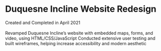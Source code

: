# Duquesne Incline Website Redesign
Created and Completed in April 2021 <br><br>
Revamped Duquesne Incline’s website with embedded maps, forms, and video, using HTML/CSS/JavaScript
Conducted extensive user testing and built wireframes, helping increase accessibility and modern aesthetic


